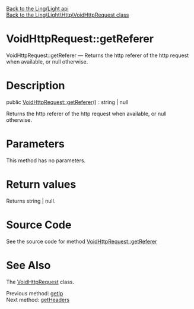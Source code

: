 [Back to the Ling/Light api](https://github.com/lingtalfi/Light/blob/master/doc/api/Ling/Light.md)<br>
[Back to the Ling\Light\Http\VoidHttpRequest class](https://github.com/lingtalfi/Light/blob/master/doc/api/Ling/Light/Http/VoidHttpRequest.md)


VoidHttpRequest::getReferer
================



VoidHttpRequest::getReferer — Returns the http referer of the http request when available, or null otherwise.




Description
================


public [VoidHttpRequest::getReferer](https://github.com/lingtalfi/Light/blob/master/doc/api/Ling/Light/Http/VoidHttpRequest/getReferer.md)() : string | null




Returns the http referer of the http request when available, or null otherwise.




Parameters
================

This method has no parameters.


Return values
================

Returns string | null.








Source Code
===========
See the source code for method [VoidHttpRequest::getReferer](https://github.com/lingtalfi/Light/blob/master/Http/VoidHttpRequest.php#L100-L103)


See Also
================

The [VoidHttpRequest](https://github.com/lingtalfi/Light/blob/master/doc/api/Ling/Light/Http/VoidHttpRequest.md) class.

Previous method: [getIp](https://github.com/lingtalfi/Light/blob/master/doc/api/Ling/Light/Http/VoidHttpRequest/getIp.md)<br>Next method: [getHeaders](https://github.com/lingtalfi/Light/blob/master/doc/api/Ling/Light/Http/VoidHttpRequest/getHeaders.md)<br>

